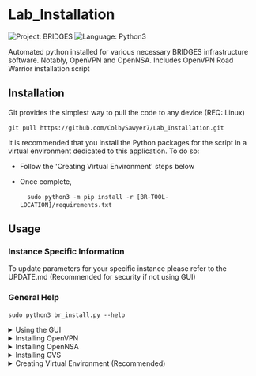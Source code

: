 # Lab_Installation
![Project: BRIDGES ](https://img.shields.io/badge/Project-BRIDGES-blueviolet)
![Language: Python3](https://img.shields.io/badge/language-Python3-blue)

Automated python installed for various necessary BRIDGES infrastructure software. Notably, OpenVPN and OpenNSA. Includes OpenVPN Road Warrior installation script

## Installation
Git provides the simplest way to pull the code to any device (REQ: Linux)

    git pull https://github.com/ColbySawyer7/Lab_Installation.git

It is recommended that you install the Python packages for the script in a virtual environment dedicated to this application. To do so:
- Follow the 'Creating Virtual Environment' steps below
- Once complete,
 
        sudo python3 -m pip install -r [BR-TOOL-LOCATION]/requirements.txt

 
## Usage

### Instance Specific Information
To update parameters for your specific instance please refer to the UPDATE.md (Recommended for security if not using GUI)

### General Help
    sudo python3 br_install.py --help

  
<details><summary>Using the GUI</summary>
<p>

    sudo python3 br_install.py -i
    OR
    sudo python3 br_install.py --interface

When using the above command a window will appear. 
See example below:

[gui]: gui_example.PNG "gui"

![alt text][gui]

</p>
</details>

<details><summary>Installing OpenVPN</summary>
<p>

    sudo python3 br_install.py -v
    OR
    sudo python3 br_install.py --vpn

</p>
</details>

<details><summary>Installing OpenNSA</summary>
<p>
 Prereq: To use a more secure database authentication pair make sure to change the values detailed in UPDATE.md.

    sudo python3 br_install.py -n
    OR
    sudo python3 br_install.py --nsa

</p>
</details>


<details><summary>Installing GVS</summary>
<p>
Prereq: A token must be generated from an authenticated user to access GVS as it is a private. Follow the UPDATE.md for more information. 

    sudo python3 br_install.py -g
    OR
    sudo python3 br_install.py --gvs

</p>
</details>

<details><summary>Creating Virtual Environment (Recommended)</summary>
<p>

#### Install Vituralenv

    python3 -m pip install virtualenv

#### Create Environment 

    virtualenv [Virtual_Environment_Name]

#### Activate Environment

    source virtual_environments/[Virtual_Environment_Name]/bin/activate

#### Install Python Packages for Tools

    sudo python3 -m pip install -r requirements.txt

</p>
</details>
